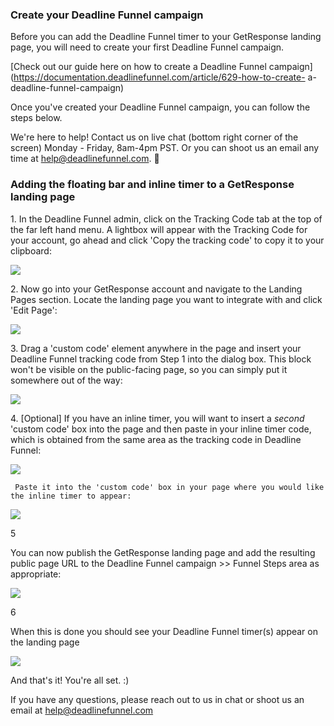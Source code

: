 ### Create your Deadline Funnel campaign

Before you can add the Deadline Funnel timer to your GetResponse landing page,
you will need to create your first Deadline Funnel campaign.

[Check out our guide here on how to create a Deadline Funnel
campaign](https://documentation.deadlinefunnel.com/article/629-how-to-create-
a-deadline-funnel-campaign)

Once you've created your Deadline Funnel campaign, you can follow the steps
below.

We're here to help! Contact us on live chat (bottom right corner of the
screen) Monday - Friday, 8am-4pm PST. Or you can shoot us an email any time at
help@deadlinefunnel.com. 🙂

### Adding the floating bar and inline timer to a GetResponse landing page

1\. In the Deadline Funnel admin, click on the Tracking Code tab at the top of the far left hand menu. A lightbox will appear with the Tracking Code for your account, go ahead and click 'Copy the tracking code' to copy it to your clipboard: 

![](https://s3.amazonaws.com/helpscout.net/docs/assets/53974d6ce4b0c76107b109d1/images/5ce5c4cb04286340b8fa74a7/file-miVGnjnr9p.png)

2\. Now go into your GetResponse account and navigate to the Landing Pages section. Locate the landing page you want to integrate with and click 'Edit Page': 
    

![](https://s3.amazonaws.com/helpscout.net/docs/assets/53974d6ce4b0c76107b109d1/images/5d1cfb042c7d3a5cd38e968e/file-LKMu1yBoz6.png)

3\. Drag a 'custom code' element anywhere in the page and insert your Deadline Funnel tracking code from Step 1 into the dialog box. This block won't be visible on the public-facing page, so you can simply put it somewhere out of the way:   

    

![](https://s3.amazonaws.com/helpscout.net/docs/assets/53974d6ce4b0c76107b109d1/images/5d1cfcde04286369ad8d351e/file-u6mJcAUIao.gif)

4\. [Optional] If you have an inline timer, you will want to insert a _second_ 'custom code' box into the page and then paste in your inline timer code, which is obtained from the same area as the tracking code in Deadline Funnel: 
    

![](https://s3.amazonaws.com/helpscout.net/docs/assets/53974d6ce4b0c76107b109d1/images/5d1cfd9a2c7d3a5cd38e96bb/file-B9IJI5NA7A.png)

     Paste it into the 'custom code' box in your page where you would like the inline timer to appear:   

    

![](https://s3.amazonaws.com/helpscout.net/docs/assets/53974d6ce4b0c76107b109d1/images/5d1cfe1b04286369ad8d3532/file-7CcdUREoar.png)

5

    

You can now publish the GetResponse landing page and add the resulting public
page URL to the Deadline Funnel campaign >> Funnel Steps area as appropriate:

    

![](https://s3.amazonaws.com/helpscout.net/docs/assets/53974d6ce4b0c76107b109d1/images/5d1cffb92c7d3a5cd38e96d6/file-4rIOZc7vhZ.png)

6

    

When this is done you should see your Deadline Funnel timer(s) appear on the
landing page

    

![](https://s3.amazonaws.com/helpscout.net/docs/assets/53974d6ce4b0c76107b109d1/images/5d1cffcd04286369ad8d354f/file-Id5ofasM16.png)

And that's it! You're all set. :)

If you have any questions, please reach out to us in chat or shoot us an email
at help@deadlinefunnel.com

